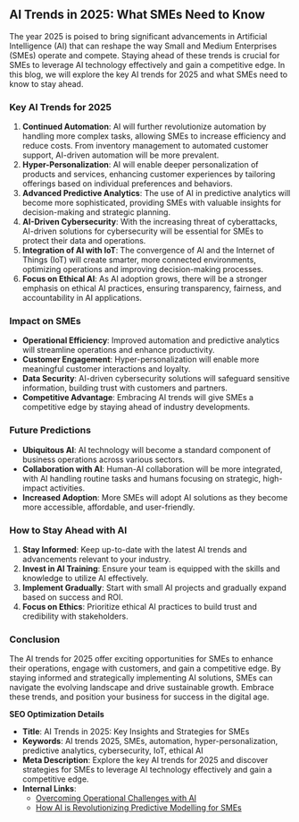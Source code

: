 ## AI Trends in 2025: What SMEs Need to Know

The year 2025 is poised to bring significant advancements in Artificial Intelligence (AI) that can reshape the way Small and Medium Enterprises (SMEs) operate and compete. Staying ahead of these trends is crucial for SMEs to leverage AI technology effectively and gain a competitive edge. In this blog, we will explore the key AI trends for 2025 and what SMEs need to know to stay ahead.

### Key AI Trends for 2025

1. **Continued Automation**: AI will further revolutionize automation by handling more complex tasks, allowing SMEs to increase efficiency and reduce costs. From inventory management to automated customer support, AI-driven automation will be more prevalent.
2. **Hyper-Personalization**: AI will enable deeper personalization of products and services, enhancing customer experiences by tailoring offerings based on individual preferences and behaviors.
3. **Advanced Predictive Analytics**: The use of AI in predictive analytics will become more sophisticated, providing SMEs with valuable insights for decision-making and strategic planning.
4. **AI-Driven Cybersecurity**: With the increasing threat of cyberattacks, AI-driven solutions for cybersecurity will be essential for SMEs to protect their data and operations.
5. **Integration of AI with IoT**: The convergence of AI and the Internet of Things (IoT) will create smarter, more connected environments, optimizing operations and improving decision-making processes.
6. **Focus on Ethical AI**: As AI adoption grows, there will be a stronger emphasis on ethical AI practices, ensuring transparency, fairness, and accountability in AI applications.

### Impact on SMEs

- **Operational Efficiency**: Improved automation and predictive analytics will streamline operations and enhance productivity.
- **Customer Engagement**: Hyper-personalization will enable more meaningful customer interactions and loyalty.
- **Data Security**: AI-driven cybersecurity solutions will safeguard sensitive information, building trust with customers and partners.
- **Competitive Advantage**: Embracing AI trends will give SMEs a competitive edge by staying ahead of industry developments.

### Future Predictions

- **Ubiquitous AI**: AI technology will become a standard component of business operations across various sectors.
- **Collaboration with AI**: Human-AI collaboration will be more integrated, with AI handling routine tasks and humans focusing on strategic, high-impact activities.
- **Increased Adoption**: More SMEs will adopt AI solutions as they become more accessible, affordable, and user-friendly.

### How to Stay Ahead with AI

1. **Stay Informed**: Keep up-to-date with the latest AI trends and advancements relevant to your industry.
2. **Invest in AI Training**: Ensure your team is equipped with the skills and knowledge to utilize AI effectively.
3. **Implement Gradually**: Start with small AI projects and gradually expand based on success and ROI.
4. **Focus on Ethics**: Prioritize ethical AI practices to build trust and credibility with stakeholders.

### Conclusion

The AI trends for 2025 offer exciting opportunities for SMEs to enhance their operations, engage with customers, and gain a competitive edge. By staying informed and strategically implementing AI solutions, SMEs can navigate the evolving landscape and drive sustainable growth. Embrace these trends, and position your business for success in the digital age.

**SEO Optimization Details**

- **Title**: AI Trends in 2025: Key Insights and Strategies for SMEs
- **Keywords**: AI trends 2025, SMEs, automation, hyper-personalization, predictive analytics, cybersecurity, IoT, ethical AI
- **Meta Description**: Explore the key AI trends for 2025 and discover strategies for SMEs to leverage AI technology effectively and gain a competitive edge.
- **Internal Links**: 
   - [Overcoming Operational Challenges with AI](overcoming_operational_challenges_with_ai.md)
   - [How AI is Revolutionizing Predictive Modelling for SMEs](how_ai_is_revolutionizing_predictive_modelling_for_smes.md)